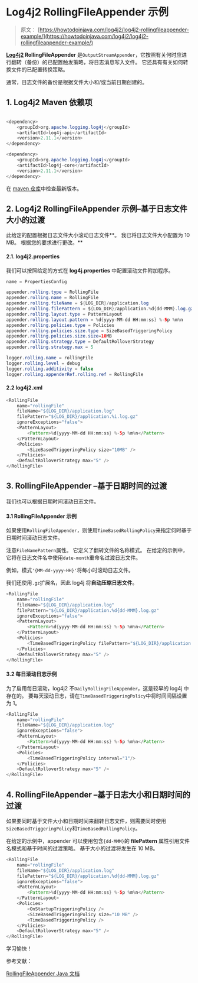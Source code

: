 # Log4j2 RollingFileAppender 示例

> 原文： [https://howtodoinjava.com/log4j2/log4j2-rollingfileappender-example/](https://howtodoinjava.com/log4j2/log4j2-rollingfileappender-example/)

**[Log4j2](https://howtodoinjava.com/log4j2/) RollingFileAppender** 是`OutputStreamAppender`，它按照有关何时应进行翻转（备份）的已配置触发策略，将日志消息写入文件。 它还具有有关如何转换文件的已配置转换策略。

通常，日志文件的备份是根据文件大小和/或当前日期创建的。

## 1\. Log4j2 Maven 依赖项

```java

<dependency>
    <groupId>org.apache.logging.log4j</groupId>
    <artifactId>log4j-api</artifactId>
    <version>2.11.1</version>
</dependency>

<dependency>
    <groupId>org.apache.logging.log4j</groupId>
    <artifactId>log4j-core</artifactId>
    <version>2.11.1</version>
</dependency>

```

在 [maven 仓库](https://mvnrepository.com/artifact/org.apache.logging.log4j/log4j-core)中检查最新版本。

## 2\. Log4j2 RollingFileAppender 示例–基于日志文件大小的过渡

此给定的配置根据日志文件大小滚动日志文件**。 我已将日志文件大小配置为 10 MB。 根据您的要求进行更改。**

#### 2.1\. log4j2.properties

我们可以按照给定的方式在 **log4j.properties** 中配置滚动文件附加程序。

```java
name = PropertiesConfig

appender.rolling.type = RollingFile
appender.rolling.name = RollingFile
appender.rolling.fileName = ${LOG_DIR}/application.log
appender.rolling.filePattern = ${LOG_DIR}/application.%d{dd-MMM}.log.gz
appender.rolling.layout.type = PatternLayout
appender.rolling.layout.pattern = %d{yyyy-MM-dd HH:mm:ss} %-5p %m%n
appender.rolling.policies.type = Policies
appender.rolling.policies.size.type = SizeBasedTriggeringPolicy
appender.rolling.policies.size.size=10MB
appender.rolling.strategy.type = DefaultRolloverStrategy
appender.rolling.strategy.max = 5

logger.rolling.name = rollingFile
logger.rolling.level = debug
logger.rolling.additivity = false
logger.rolling.appenderRef.rolling.ref = RollingFile

```

#### 2.2 log4j2.xml

```java
<RollingFile 
	name="rollingFile"
	fileName="${LOG_DIR}/application.log"
	filePattern="${LOG_DIR}/application.%i.log.gz"
	ignoreExceptions="false">
	<PatternLayout>
	    <Pattern>%d{yyyy-MM-dd HH:mm:ss} %-5p %m%n</Pattern>
	</PatternLayout>
	<Policies>
	    <SizeBasedTriggeringPolicy size="10MB" />
	</Policies>
	<DefaultRolloverStrategy max="5" />
</RollingFile>

```

## 3\. RollingFileAppender –基于日期时间的过渡

我们也可以根据日期时间滚动日志文件。

#### 3.1 RollingFileAppender 示例

如果使用`RollingFileAppender`，则使用`TimeBasedRollingPolicy`来指定何时基于日期时间滚动日志文件。

注意`FileNamePattern`属性。 它定义了翻转文件的名称模式。 在给定的示例中，它将在日志文件名中使用`date-month`重命名过渡日志文件。

例如，模式`'{MM-dd-yyyy-HH}'`将每小时滚动日志文件。

我们还使用`.gz`扩展名，因此 log4j 将**自动压缩日志文件**。

```java
<RollingFile 
	name="rollingFile"
	fileName="${LOG_DIR}/application.log"
	filePattern="${LOG_DIR}/application.%d{dd-MMM}.log.gz"
	ignoreExceptions="false">
	<PatternLayout>
	    <Pattern>%d{yyyy-MM-dd HH:mm:ss} %-5p %m%n</Pattern>
	</PatternLayout>
	<Policies>
	    <TimeBasedTriggeringPolicy filePattern="${LOG_DIR}/application.%d{dd-MMM-hh}.log.gz" />
	</Policies>
	<DefaultRolloverStrategy max="5" />
</RollingFile>

```

#### 3.2 每日滚动日志示例

为了启用每日滚动，log4j2 不`DailyRollingFileAppender`，这是较早的 log4j 中存在的。 要每天滚动日志，请在`TimeBasedTriggeringPolicy`中将时间间隔设置为 1。

```java
<RollingFile 
	name="rollingFile"
	fileName="${LOG_DIR}/application.log"
	ignoreExceptions="false">
	<PatternLayout>
	    <Pattern>%d{yyyy-MM-dd HH:mm:ss} %-5p %m%n</Pattern>
	</PatternLayout>
	<Policies>
	    <TimeBasedTriggeringPolicy interval="1"/>
	</Policies>
	<DefaultRolloverStrategy max="5" />
</RollingFile>

```

## 4\. RollingFileAppender –基于日志大小和日期时间的过渡

如果要同时基于文件大小和日期时间来翻转日志文件，则需要同时使用`SizeBasedTriggeringPolicy`和`TimeBasedRollingPolicy`。

在给定的示例中，appender 可以使用包含`{dd-MMM}`的 **filePattern** 属性引用文件名模式和基于时间的过渡策略。 基于大小的过渡将发生在 10 MB。

```java
<RollingFile 
	name="rollingFile"
	fileName="${LOG_DIR}/application.log"
	filePattern="${LOG_DIR}/application.%d{dd-MMM}.log.gz"
	ignoreExceptions="false">
	<PatternLayout>
	    <Pattern>%d{yyyy-MM-dd HH:mm:ss} %-5p %m%n</Pattern>
	</PatternLayout>
	<Policies>
	    <OnStartupTriggeringPolicy />
        <SizeBasedTriggeringPolicy size="10 MB" />
        <TimeBasedTriggeringPolicy />
	</Policies>
	<DefaultRolloverStrategy max="5" />
</RollingFile>

```

学习愉快！

参考文献：

[RollingFileAppender Java 文档](https://logging.apache.org/log4j/2.x/manual/appenders.html#RollingFileAppender)
